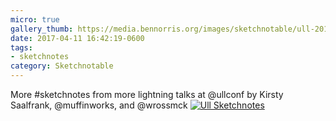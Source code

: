 ```yaml
---
micro: true
gallery_thumb: https://media.bennorris.org/images/sketchnotable/ull-2017/ull-2017-sketchnotes-18.jpg
date: 2017-04-11 16:42:19-0600
tags:
- sketchnotes
category: Sketchnotable
---
```


More #sketchnotes from more lightning talks at @ullconf by Kirsty Saalfrank, @muffinworks, and @wrossmck [![Ull Sketchnotes](https://media.bennorris.org/images/sketchnotable/ull-2017/ull-2017-sketchnotes-18.jpg)](https://media.bennorris.org/images/sketchnotable/ull-2017/ull-2017-sketchnotes-18.jpg)